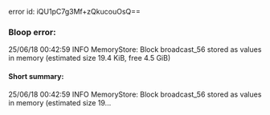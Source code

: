 error id: iQU1pC7g3Mf+zQkucouOsQ==
### Bloop error:

25/06/18 00:42:59 INFO MemoryStore: Block broadcast_56 stored as values in memory (estimated size 19.4 KiB, free 4.5 GiB)
#### Short summary: 

25/06/18 00:42:59 INFO MemoryStore: Block broadcast_56 stored as values in memory (estimated size 19...